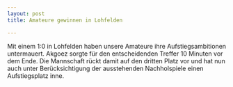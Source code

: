 ```yaml
---
layout: post
title: Amateure gewinnen in Lohfelden

---
```


Mit einem 1:0 in Lohfelden haben unsere Amateure ihre Aufstiegsambitionen untermauert. Akgoez sorgte für den entscheidenden Treffer 10 Minuten vor dem Ende. Die Mannschaft rückt damit auf den dritten Platz vor und hat nun auch unter Berücksichtigung der ausstehenden Nachholspiele einen Aufstiegsplatz inne.


